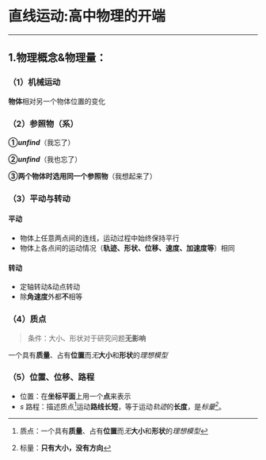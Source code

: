 # 直线运动:高中物理的开端
---
## 1.**物理概念**&物理量：
### （1）机械运动
**物体**相对另一个物体位置的变化
### （2）参照物（系）
**①*unfind***（我忘了）

**②*unfind***（我也忘了）

**③两个物体时选用同一个参照物**（我想起来了）
### （3）平动与转动
#### 平动
- 物体上任意两点间的连线，运动过程中始终保持平行
- 物体上各点间的运动情况（**轨迹、形状、位移、速度、加速度等**）相同
#### 转动
- 定轴转动&动点转动
- 除**角速度**外都**不**相等
### （4）质点
> 条件：大小、形状对于研究问题**无影响**

一个具有**质量**、占有**位置**而*无***大小**和**形状**的*理想模型*
[^质点]: 质点：一个具有**质量**、占有**位置**而*无***大小**和**形状**的*理想模型*
### （5）位置、位移、路程
- 位置：在**坐标平面**上用一个**点**来表示
- *s* 路程：描述质点[^质点]运动**路线长短**，等于运动*轨迹*的**长度**，是*标量[^标量]*。
[^标量]: 标量：**只有大小，没有方向**
